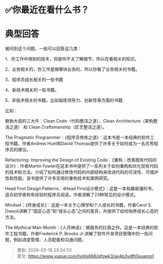 # ✅你最近在看什么书？

# 典型回答


被问到这个问题，一般可以回答这几类：



1、你工作中用到的技术，但是你不太了解细节，所以在看相关的知识。



2、业务相关的，你工作是做哪块业务的，所以你看了业务相关的书籍。



3、程序员成长相关的一些书籍



4、新技术相关的一些书籍。



5、非技术相关的书籍，比如锻炼领导力、创新性等方面的书籍



比如：



鲍勃大叔的三大件：Clean Code（代码整洁之道），Clean Architecture（架构整洁之道） 和 Clean Craftsmanship（匠艺整洁之道）。



The Pragmatic Programmer：《程序员修炼之道》：这本书是一本经典的软件工程书籍，作者Andrew Hunt和David Thomas提供了许多关于如何成为一名优秀程序员的建议。



Refactoring: Improving the Design of Existing Code：《重构：改善既有代码的设计》：作者Martin Fowler在这本书中提供了一系列关于如何重构和优化现有代码的技术和方法。介绍了如何通过修改代码的内部结构来改进代码的可读性、可维护性和性能。该书提供了许多实用的重构技术和案例研究。



Head First Design Patterns：《Head First设计模式》：这是一本有趣易懂的书，适合初学者和有经验的程序员阅读。作者讲解了23种常见的设计模式。



Mindset：《终身成长》：这是一本关于心理学和个人成长的书籍，作者Carol S. Dweck讲解了“固定心态”和“成长心态”之间的差异，并提供了如何培养成长心态的方法。



The Mythical Man-Month：《人月神话》：微服务的扛鼎之作。这是一本经典的软件工程书籍，作者Frederick P. Brooks Jr.讲解了软件开发项目管理中的一些问题，例如进度管理、人员配备和沟通问题。







> 更新: 2024-03-18 23:24:53  
> 原文: <https://www.yuque.com/hollis666/qfgwk3/ax4p3vdfh5xuemo1>